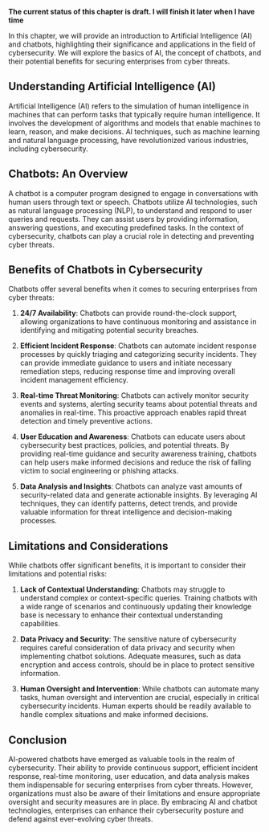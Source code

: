**The current status of this chapter is draft. I will finish it later when I have time**

In this chapter, we will provide an introduction to Artificial Intelligence (AI) and chatbots, highlighting their significance and applications in the field of cybersecurity. We will explore the basics of AI, the concept of chatbots, and their potential benefits for securing enterprises from cyber threats.

Understanding Artificial Intelligence (AI)
------------------------------------------

Artificial Intelligence (AI) refers to the simulation of human intelligence in machines that can perform tasks that typically require human intelligence. It involves the development of algorithms and models that enable machines to learn, reason, and make decisions. AI techniques, such as machine learning and natural language processing, have revolutionized various industries, including cybersecurity.

Chatbots: An Overview
---------------------

A chatbot is a computer program designed to engage in conversations with human users through text or speech. Chatbots utilize AI technologies, such as natural language processing (NLP), to understand and respond to user queries and requests. They can assist users by providing information, answering questions, and executing predefined tasks. In the context of cybersecurity, chatbots can play a crucial role in detecting and preventing cyber threats.

Benefits of Chatbots in Cybersecurity
-------------------------------------

Chatbots offer several benefits when it comes to securing enterprises from cyber threats:

1. **24/7 Availability**: Chatbots can provide round-the-clock support, allowing organizations to have continuous monitoring and assistance in identifying and mitigating potential security breaches.

2. **Efficient Incident Response**: Chatbots can automate incident response processes by quickly triaging and categorizing security incidents. They can provide immediate guidance to users and initiate necessary remediation steps, reducing response time and improving overall incident management efficiency.

3. **Real-time Threat Monitoring**: Chatbots can actively monitor security events and systems, alerting security teams about potential threats and anomalies in real-time. This proactive approach enables rapid threat detection and timely preventive actions.

4. **User Education and Awareness**: Chatbots can educate users about cybersecurity best practices, policies, and potential threats. By providing real-time guidance and security awareness training, chatbots can help users make informed decisions and reduce the risk of falling victim to social engineering or phishing attacks.

5. **Data Analysis and Insights**: Chatbots can analyze vast amounts of security-related data and generate actionable insights. By leveraging AI techniques, they can identify patterns, detect trends, and provide valuable information for threat intelligence and decision-making processes.

Limitations and Considerations
------------------------------

While chatbots offer significant benefits, it is important to consider their limitations and potential risks:

1. **Lack of Contextual Understanding**: Chatbots may struggle to understand complex or context-specific queries. Training chatbots with a wide range of scenarios and continuously updating their knowledge base is necessary to enhance their contextual understanding capabilities.

2. **Data Privacy and Security**: The sensitive nature of cybersecurity requires careful consideration of data privacy and security when implementing chatbot solutions. Adequate measures, such as data encryption and access controls, should be in place to protect sensitive information.

3. **Human Oversight and Intervention**: While chatbots can automate many tasks, human oversight and intervention are crucial, especially in critical cybersecurity incidents. Human experts should be readily available to handle complex situations and make informed decisions.

Conclusion
----------

AI-powered chatbots have emerged as valuable tools in the realm of cybersecurity. Their ability to provide continuous support, efficient incident response, real-time monitoring, user education, and data analysis makes them indispensable for securing enterprises from cyber threats. However, organizations must also be aware of their limitations and ensure appropriate oversight and security measures are in place. By embracing AI and chatbot technologies, enterprises can enhance their cybersecurity posture and defend against ever-evolving cyber threats.
